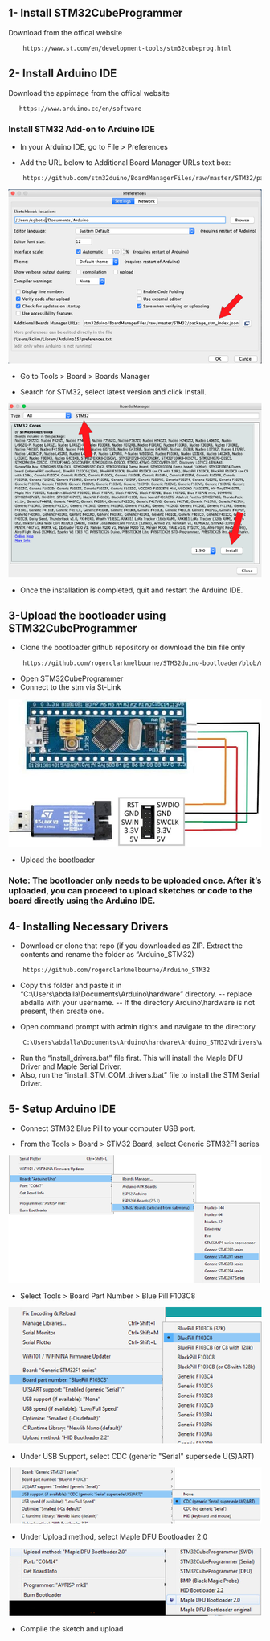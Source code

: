 ## 1- Install STM32CubeProgrammer
Download from the offical website

```bash
    https://www.st.com/en/development-tools/stm32cubeprog.html
```

## 2- Install Arduino IDE
Download the appimage from the offical website

```bash
   https://www.arduino.cc/en/software
```

### Install STM32 Add-on to Arduino IDE
- In your Arduino IDE, go to File > Preferences

- Add the URL below to Additional Board Manager URLs text box:

```bash
    https://github.com/stm32duino/BoardManagerFiles/raw/master/STM32/package_stm_index.json
```
![Alt Text](../Guide-Photos/STM32_addon.jpg)

- Go to Tools > Board > Boards Manager

- Search for STM32, select latest version and click Install.

![Alt Text](../Guide-Photos/board_manager_install.png)

- Once the installation is completed, quit and restart the Arduino IDE.




## 3-Upload the bootloader using STM32CubeProgrammer 

- Clone the bootloader github repository or download the bin file only
```bash
    https://github.com/rogerclarkmelbourne/STM32duino-bootloader/blob/master/binaries/generic_boot20_pc13.bin
```

- Open STM32CubeProgrammer
- Connect to the stm via St-Link

![Alt Text](../Guide-Photos/stlink-with-stm.jpg)

- Upload the bootloader



### Note: The bootloader only needs to be uploaded once. After it’s uploaded, you can proceed to upload sketches or code to the board directly using the Arduino IDE.

## 4- Installing Necessary Drivers

- Download or clone that repo (if you downloaded as ZIP. Extract the contents and rename the folder as “Arduino_STM32)
```bash
    https://github.com/rogerclarkmelbourne/Arduino_STM32
```
- Copy this folder and paste it in “C:\Users\abdalla\Documents\Arduino\hardware” directory. 
    -- replace abdalla with your username.
    -- If the directory Arduino\hardware is not present, then create one.

- Open command prompt with admin rights and navigate to the directory
```bash 
    C:\Users\abdalla\Documents\Arduino\hardware\Arduino_STM32\drivers\win
```
- Run the “install_drivers.bat” file first. This will install the Maple DFU Driver and Maple Serial Driver.
- Also, run the “install_STM_COM_drivers.bat” file to install the STM Serial Driver.

## 5- Setup Arduino IDE
- Connect STM32 Blue Pill to your computer USB port.

- From the Tools > Board > STM32 Board, select Generic STM32F1 series

![Alt Text](../Guide-Photos/F103_board_b.png)

- Select Tools > Board Part Number > Blue Pill F103C8

![Alt Text](../Guide-Photos/F103_part.png)

- Under USB Support, select CDC (generic "Serial" supersede U(S)ART)

![Alt Text](../Guide-Photos/F103_USB_Support_b.png)

- Under Upload method, select Maple DFU Bootloader 2.0

![Alt Text](../Guide-Photos/STM32F103C8T6-USB-Bootloader-Arduino-Config.png)

- Compile the sketch and upload
